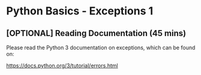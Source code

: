 # Python Basics - Exceptions 1

## [OPTIONAL] Reading Documentation (45 mins)

Please read the Python 3 documentation on exceptions, which can be found on:

https://docs.python.org/3/tutorial/errors.html
